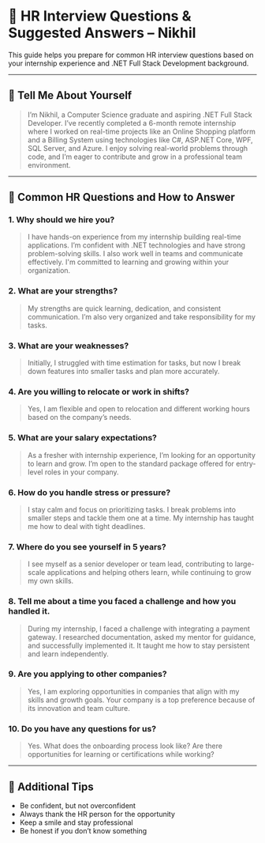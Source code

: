 # 💼 HR Interview Questions & Suggested Answers – Nikhil

This guide helps you prepare for common HR interview questions based on your internship experience and .NET Full Stack Development background.

---

## 👤 Tell Me About Yourself

> I’m Nikhil, a Computer Science graduate and aspiring .NET Full Stack Developer. I’ve recently completed a 6-month remote internship where I worked on real-time projects like an Online Shopping platform and a Billing System using technologies like C#, ASP.NET Core, WPF, SQL Server, and Azure. I enjoy solving real-world problems through code, and I’m eager to contribute and grow in a professional team environment.

---

## 📝 Common HR Questions and How to Answer

### 1. Why should we hire you?

> I have hands-on experience from my internship building real-time applications. I’m confident with .NET technologies and have strong problem-solving skills. I also work well in teams and communicate effectively. I'm committed to learning and growing within your organization.

### 2. What are your strengths?

> My strengths are quick learning, dedication, and consistent communication. I’m also very organized and take responsibility for my tasks.

### 3. What are your weaknesses?

> Initially, I struggled with time estimation for tasks, but now I break down features into smaller tasks and plan more accurately.

### 4. Are you willing to relocate or work in shifts?

> Yes, I am flexible and open to relocation and different working hours based on the company’s needs.

### 5. What are your salary expectations?

> As a fresher with internship experience, I’m looking for an opportunity to learn and grow. I’m open to the standard package offered for entry-level roles in your company.

### 6. How do you handle stress or pressure?

> I stay calm and focus on prioritizing tasks. I break problems into smaller steps and tackle them one at a time. My internship has taught me how to deal with tight deadlines.

### 7. Where do you see yourself in 5 years?

> I see myself as a senior developer or team lead, contributing to large-scale applications and helping others learn, while continuing to grow my own skills.

### 8. Tell me about a time you faced a challenge and how you handled it.

> During my internship, I faced a challenge with integrating a payment gateway. I researched documentation, asked my mentor for guidance, and successfully implemented it. It taught me how to stay persistent and learn independently.

### 9. Are you applying to other companies?

> Yes, I am exploring opportunities in companies that align with my skills and growth goals. Your company is a top preference because of its innovation and team culture.

### 10. Do you have any questions for us?

> Yes. What does the onboarding process look like? Are there opportunities for learning or certifications while working?

---

## 🌟 Additional Tips

* Be confident, but not overconfident
* Always thank the HR person for the opportunity
* Keep a smile and stay professional
* Be honest if you don’t know something

